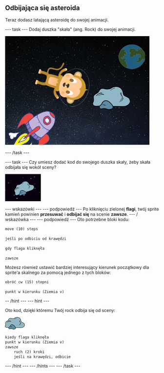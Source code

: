## Odbijająca się asteroida

Teraz dodasz latającą asteroidę do swojej animacji.

\--- task \--- Dodaj duszka "skała" (ang. Rock) do swojej animacji.

![Dodanie sprita skalnego](images/space-rock-sprite.png)

\--- /task \---

\--- task \--- Czy umiesz dodać kod do swojego duszka skały, żeby skała odbijała się wokół sceny?

![Testowanie odbijającej skały](images/space-bounce-test.png)

\--- wskazówki \--- \--- podpowiedź \--- Po kliknięciu zielonej **flagi**, twój sprite kamień powinien **przesuwać** i **odbijać się** na scenie **zawsze**. \--- / wskazówka \--- \--- podpowiedź \--- Oto potrzebne bloki kodu:

```blocks3
move (10) steps

jeśli po odbiciu od krawędzi

gdy flaga kliknęła

zawsze
```

Możesz również ustawić bardziej interesujący kierunek początkowy dla sprite'a skalnego za pomocą jednego z tych bloków:

```blocks3
obróć cw (15) stopni

punkt w kierunku (Ziemia v)
```

-- /hint \--- \--- hint \---

Oto kod, dzięki któremu Twój rock odbija się od sceny:

![Sprajak skalny](images/sprite-rock.png)

```blocks3
kiedy flaga kliknęła
punkt w kierunku (Ziemia v)
zawsze
    ruch (2) kroki
    jeśli na krawędzi, odbicie
```

\--- /hint \--- \--- /hints \--- \--- /task \---